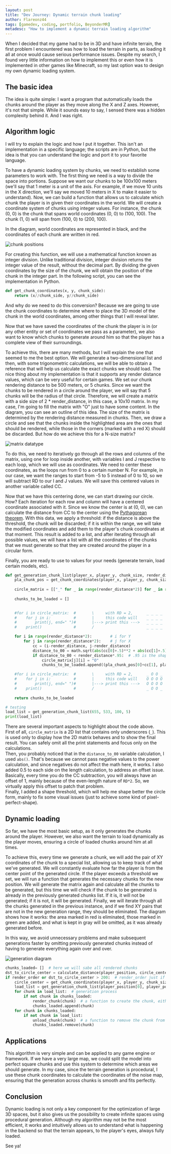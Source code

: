 ```yaml
---
layout: post
title: "Dev Journey: Dynamic terrain chunk loading"
author: Flareonz44
tags: [gamedev, coding, portfolio, BeyonderMR]
metadesc: "How to implement a dynamic terrain loading algorithm"
---
```


When I decided that my game had to be in 3D and have infinite terrain, the first problem I encountered was how to load the terrain in parts, as loading it all at once would cause serious performance issues. Despite my search, I found very little information on how to implement this or even how it is implemented in other games like Minecraft, so my last option was to design my own dynamic loading system.

## The basic idea

The idea is quite simple: I want a program that automatically loads the chunks around the player as they move along the X and Z axes. However, it's not that simple. While it sounds easy to say, I sensed there was a hidden complexity behind it. And I was right.

## Algorithm logic

I will try to explain the logic and how I put it together. This isn't an implementation in a specific language; the scripts are in Python, but the idea is that you can understand the logic and port it to your favorite language.

To have a dynamic loading system by chunks, we need to establish some parameters to work with. The first thing we need is a way to divide the space into portions. Suppose we want our chunks to be 100x100 meters (we'll say that 1 meter is a unit of the axis. For example, if we move 10 units in the X direction, we'll say we moved 10 meters in X to make it easier to understand). Now, we can build a function that allows us to calculate which chunk the player is in given their coordinates in the world. We will create a coordinate system of chunks using integer values. For instance, the chunk (0, 0) is the chunk that spans world coordinates (0, 0) to (100, 100). The chunk (1, 0) will span from (100, 0) to (200, 100).

In the diagram, world coordinates are represented in black, and the coordinates of each chunk are written in red.

![chunk positions](/images/2024-6-19-dynamic-chunk-loading/chunks_positions.webp)

For creating this function, we will use a mathematical function known as integer division. Unlike traditional division, integer division returns the integer value of the result, without the decimal part. By dividing the given coordinates by the size of the chunk, we will obtain the position of the chunk in the integer part. In the following script, you can see the implementation in Python.

```python
def get_chunk_coordinates(x, y, chunk_side):
    return (x//chunk_side, y//chunk_side)
```

And why do we need to do this conversion? Because we are going to use the chunk coordinates to determine where to place the 3D model of the chunk in the world coordinates, among other things that I will reveal later.

Now that we have saved the coordinates of the chunk the player is in (or any other entity or set of coordinates we pass as a parameter), we also want to know which chunks to generate around him so that the player has a complete view of their surroundings.

To achieve this, there are many methods, but I will explain the one that seemed to me the best option. We will generate a two-dimensional list and then, with some trigonometric calculations, we will be able to obtain a reference that will help us calculate the exact chunks we should load. The nice thing about my implementation is that it supports any render distance values, which can be very useful for certain games. We set our chunk rendering distance to be 500 meters, or 5 chunks. Since we want the chunks to be rendered in a circle around the player, we will say that 5 chunks will be the radius of that circle. Therefore, we will create a matrix with a side size of 2 * render_distance, in this case, a 10x10 matrix. In my case, I'm going to fill the matrix with "O" just to have some content. In the diagram, you can see an outline of this idea. The size of the matrix is determined by the rendering distance measured in chunks. Then, we draw a circle and see that the chunks inside the highlighted area are the ones that should be rendered, while those in the corners (marked with a red X) should be discarded. But how do we achieve this for a N-size matrix?

![matrix datatype](/images/2024-6-19-dynamic-chunk-loading/terrain_datatype.webp)

To do this, we need to iteratively go through all the rows and columns of the matrix, using one for loop inside another, with variables I and J respective to each loop, which we will use as coordinates. We need to center these coordinates, as the loops run from 0 to a certain number N. For example, in our case, we want the ranges to start from -5 to 5 instead of 0 to 10, so we will subtract RD to our I and J values. We will save this centered values in another variable called CC.

Now that we have this centering done, we can start drawing our circle. How? Each iteration for each row and column will have a centered coordinate associated with it. Since we know the center is at (0, 0), we can calculate the distance from CC to the center using the [Pythagorean theorem](https://en.wikipedia.org/wiki/Pythagorean_theorem). With this data, we apply a threshold: if the distance is above the threshold, the chunk will be discarded; if it is within the range, we will take the modified coordinates and add them to the player's chunk coordinates at that moment. This result is added to a list, and after iterating through all possible values, we will have a list with all the coordinates of the chunks that we must generate so that they are created around the player in a circular form.

Finally, you are ready to use to values for your needs (generate terrain, load certain models, etc).

```python
def get_generation_chunk_list(player_x, player_y, chunk_size, render_distance):
    pla_chunk_pos = get_chunk_coordinates(player_x, player_y, chunk_size)
    
    circle_matrix = [["_" for _ in range(render_distance*2)] for _ in range(render_distance*2)]
    
    chunks_to_be_loaded = []

    
    #for i in circle_matrix:  #       \     with RD = 2,      _ _ _ _
    #    for j in i:          #       |     this code will    _ _ _ _
    #        print(j, end=" ")#       |---> print this --->   _ _ _ _
    #    print()              #       /                       _ _ _ _

    for i in range(render_distance*2):        # i for Y
        for j in range(render_distance*2):    # j for X
            cc = (i-render_distance, j-render_distance)
            distance_to_00 = math.sqrt(abs(cc[0]+.5)**2 + abs(cc[1]+.5)**2) # V(c^2 + c^2)
            if distance_to_00 < render_distance*.95:  # .95 is the shape threshold
                circle_matrix[j][i] = "O"
                chunks_to_be_loaded.append((pla_chunk_pos[0]+cc[1], pla_chunk_pos[1]+cc[0]))

    #for i in circle_matrix:  #       \     with RD = 2,      _ O O _
    #    for j in i:          #       |     this code will    O O O O
    #        print(j, end=" ")#       |---> print this --->   O O O O
    #    print()              #       /                       _ O O _
    
    return chunks_to_be_loaded

# testing
load_list = get_generation_chunk_list(655, 533, 100, 5)
print(load_list)
```
There are several important aspects to highlight about the code above.  
First of all, `circle_matrix` is a 2D list that contains only underscores (`_`). This is used only to display how the 2D matrix behaves and to show the final result. You can safely omit all the print statements and focus only on the calculations.  
Then, you probably noticed that in the `distance_to_00` variable calculation, I used `abs()`. That's because we cannot pass negative values to the power calculation, and since negatives do not affect the math here, it works. I also added 0.5 to each side on the length calculation, to address an offset issue. Basically, every time you do the CC subtraction, you will always have an offset of 1, mainly because of the even-length nature of `RD*2`. So, we virtually apply this offset to patch that problem.  
Finally, I added a shape threshold, which will help me shape better the circle form, mainly to fix some visual issues (just to achieve some kind of pixel-perfect-shape).

## Dynamic loading

So far, we have the most basic setup, as it only generates the chunks around the player. However, we also want the terrain to load dynamically as the player moves, ensuring a circle of loaded chunks around him at all times.

To achieve this, every time we generate a chunk, we will add the pair of XY coordinates of the chunk to a special list, allowing us to keep track of what we've generated. We will constantly evaluate how far the player is from the center point of the generated circle. If the player exceeds a threshold we set, we will run a function that generates the necessary chunks for the new position. We will generate the matrix again and calculate all the chunks to be generated, but this time we will check if the chunk to be generated is already in the previously generated chunks list. If it is, it will not be generated; if it is not, it will be generated. Finally, we will iterate through all the chunks generated in the previous instance, and if we find XY pairs that are not in the new generation range, they should be eliminated. The diagram shows how it works: the area marked in red is eliminated, those marked in green are added, and what is kept in gray will be omitted, as it was already generated before.

In this way, we avoid unnecessary problems and make subsequent generations faster by omitting previously generated chunks instead of having to generate everything again over and over.

![generation diagram](/images/2024-6-19-dynamic-chunk-loading/chunk_logic.webp)

```python
chunks_loaded= []  # here we will sabe all rendered chunks
dst_to_circle_center = calculate_distance(player_position, circle_center) # distance from player to circle center (in meters or units)
if render_order or dst_to_circle_center > 200:  # render_order just if we want to force the chunk loading
    circle_center = get_chunk_coordinates(player_x, player_y, chunk_size)  # update the center, so it works for the next time the player goes further than the circle center
    load_list = get_generation_chunk_list(player_position[0], player_position[1], 100, 5) # chunks to generate / load
    for chunk in load_list:  # generation process
        if not chunk in chunks_loaded:
            render_chunk(chunk)  # a function to create the chunk, either by generating it ot loading from 3D model
            chunks_loaded.append(chunk)
    for chunk in chunks_loaded:
        if not chunk in load_list:
            unload_chunk(chunk)  # a function to remove the chunk from the render view and from memory
            chunks_loaded.remove(chunk)
```

## Applications

This algorithm is very simple and can be applied to any game engine or framework. If we have a very large map, we could split the model into perfect square chunks and use this system to determine which areas we should generate. In my case, since the terrain generation is procedural, I use these chunk coordinates to calculate the coordinates of the noise map, ensuring that the generation across chunks is smooth and fits perfectly.

## Conclusion

Dynamic loading is not only a key component for the optimization of large 3D spaces, but it also gives us the possibility to create infinite spaces using procedural generation. Although my algorithm may not be the most efficient, it works and intuitively allows us to understand what is happening in the backend so that the terrain appears, to the player's eyes, always fully loaded.

See ya!